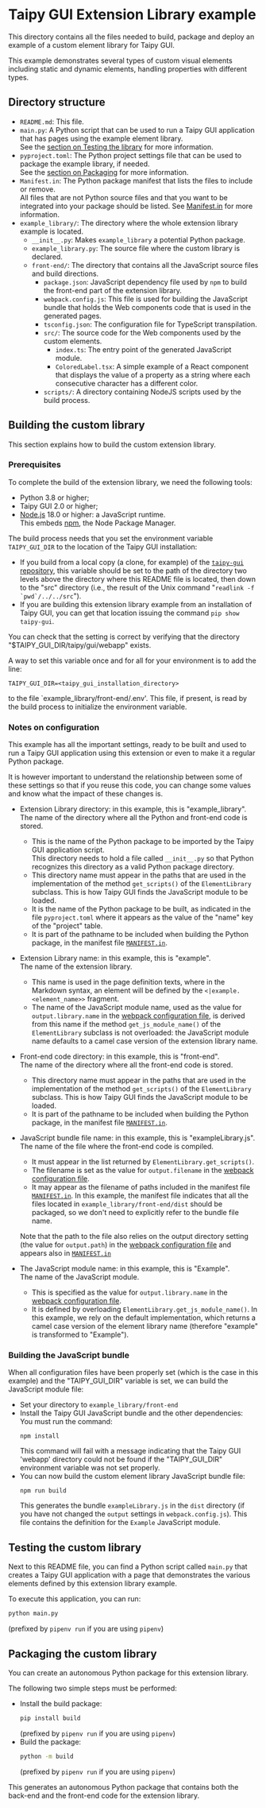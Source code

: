 # Taipy GUI Extension Library example

This directory contains all the files needed to build, package and deploy an example
of a custom element library for Taipy GUI.

This example demonstrates several types of custom visual elements including static
and dynamic elements, handling properties with different types.

## Directory structure

- `README.md`: This file.
- `main.py`: A Python script that can be used to run a Taipy GUI application that
  has pages using the example element library.<br/>
  See the [section on Testing the library](#testing-the-custom-element-library) for more
  information.
- `pyproject.toml`: The Python project settings file that can be used to package
  the example library, if needed.<br/>
  See the [section on Packaging](#packaging) for more information.
- `Manifest.in`: The Python package manifest that lists the files to include or remove.<br/>
  All files that are not Python source files and that you want to be integrated into your package should
  be listed. See [Manifest.in](https://packaging.python.org/en/latest/guides/using-manifest-in/) for
  more information.
- `example_library/`: The directory where the whole extension library example is located.
   - `__init__.py`: Makes `example_library` a potential Python package.
   - `example_library.py`: The source file where the custom library is declared.
   - `front-end/`: The directory that contains all the JavaScript source files and
     build directions.
      - `package.json`: JavaScript dependency file used by `npm` to build the front-end part of
        the extension library.
      - `webpack.config.js`: This file is used for building the JavaScript bundle that
        holds the Web components code that is used in the generated pages.
      - `tsconfig.json`: The configuration file for TypeScript transpilation.
      - `src/`: The source code for the Web components used by the custom elements.
         - `index.ts`: The entry point of the generated JavaScript module.
         - `ColoredLabel.tsx`: A simple example of a React component that displays
           the value of a property as a string where each consecutive character has
           a different color.
      - `scripts/`: A directory containing NodeJS scripts used by the build process.
   
## Building the custom library

This section explains how to build the custom extension library.

### Prerequisites

To complete the build of the extension library, we need the following tools:

- Python 3.8 or higher;
- Taipy GUI 2.0 or higher;
- [Node.js](https://nodejs.org/en/) 18.0 or higher: a JavaScript runtime.<br/>
  This embeds [npm](https://www.npmjs.com/), the Node Package Manager.

The build process needs that you set the environment variable `TAIPY_GUI_DIR` to the location of
the Taipy GUI installation:

- If you build from a local copy (a clone, for example) of the
  [`taipy-gui` repository](https://github.com/Avaiga/taipy-gui/),
  this variable should be set to the path of the directory two levels above the directory where this
  README file is located, then down to the "src" directory (i.e., the result of the Unix command
  "``readlink -f `pwd`/../../src``").
- If you are building this extension library example from an installation of Taipy GUI, you can
  get that location issuing the command `pip show taipy-gui`.

You can check that the setting is correct by verifying that the directory
"$TAIPY_GUI_DIR/taipy/gui/webapp" exists.

A way to set this variable once and for all for your environment is to add the line:
```
TAIPY_GUI_DIR=<taipy_gui_installation_directory>
```
to the file `example_library/front-end/.env'. This file, if present, is read by the build process
to initialize the environment variable.

### Notes on configuration 

This example has all the important settings, ready to be built and used to run a Taipy GUI
application using this extension or even to make it a regular Python package.

It is however important to understand the relationship between some of these settings so
that if you reuse this code, you can change some values and know what the impact of these
changes is.

- Extension Library directory: in this example, this is "example_library".<br/>
  The name of the directory where all the Python and front-end code is stored.

  - This is the name of the Python package to be imported by the Taipy GUI application
    script.<br/>
    This directory needs to hold a file called `__init__.py` so that Python recognizes this
    directory as a valid Python package directory.
  - This directory name must appear in the paths that are used in the implementation
    of the method `get_scripts()` of the `ElementLibrary` subclass. This is how
    Taipy GUI finds the JavaScript module to be loaded.
  - It is the name of the Python package to be built, as indicated in the file
    `pyproject.toml` where it appears as the value of the "name" key of the "project" table.
  - It is part of the pathname to be included when building the Python package, in
    the manifest file [`MANIFEST.in`](MANIFEST.in).

- Extension Library name: in this example, this is "example".<br/>
  The name of the extension library.

  - This name is used in the page definition texts, where in the Markdown syntax, an element
    will be defined by the `<|example.<element_name>>` fragment.
  - The name of the JavaScript module name, used as the value for `output.library.name` in
    the [webpack configuration file](example_library/front-end/webpack.config.js), is
    derived from this name if the method `get_js_module_name()` of the `ElementLibrary`
    subclass is not overloaded: the JavaScript module name defaults to a camel case version
    of the extension library name.

- Front-end code directory: in this example, this is "front-end".<br/>
  The name of the directory where all the front-end code is stored.<br/>

  - This directory name must appear in the paths that are used in the implementation
    of the method `get_scripts()` of the `ElementLibrary` subclass. This is how
    Taipy GUI finds the JavaScript module to be loaded.
  - It is part of the pathname to be included when building the Python package, in
    the manifest file [`MANIFEST.in`](MANIFEST.in).

- JavaScript bundle file name: in this example, this is "exampleLibrary.js".<br/>
  The name of the file where the front-end code is compiled.<br/>

  - It must appear in the list returned by `ElementLibrary.get_scripts()`.
  - The filename is set as the value for `output.filename` in the
    [webpack configuration file](example_library/front-end/webpack.config.js).
  - It may appear as the filename of paths included in the manifest file
    [`MANIFEST.in`](MANIFEST.in). In this example, the manifest file indicates
    that all the files located in `example_library/front-end/dist` should be
    packaged, so we don't need to explicitly refer to the bundle file name.

  Note that the path to the file also relies on the output directory setting (the
  value for `output.path`) in the
  [webpack configuration file](example_library/front-end/webpack.config.js) and
  appears also in [`MANIFEST.in`](MANIFEST.in)

- The JavaScript module name: in this example, this is "Example".<br/>
  The name of the JavaScript module.

  - This is specified as the value for `output.library.name` in the
    [webpack configuration file](example_library/front-end/webpack.config.js).
  - It is defined by overloading `ElementLibrary.get_js_module_name()`. In this example,
    we rely on the default implementation, which returns a camel case version of the element
    library name (therefore "example" is transformed to "Example").

### Building the JavaScript bundle

When all configuration files have been properly set (which is the case in this example) and
the "TAIPY_GUI_DIR" variable is set, we can build the JavaScript module file:

- Set your directory to `example_library/front-end`
- Install the Taipy GUI JavaScript bundle and the other dependencies:<br/>
  You must run the command:
  ```
  npm install
  ```
  This command will fail with a message indicating that the Taipy GUI 'webapp' directory
  could not be found if the "TAIPY_GUI_DIR" environment variable was not set properly.
- You can now build the custom element library JavaScript bundle file:
  ```
  npm run build
  ```
  This generates the bundle `exampleLibrary.js` in the `dist` directory (if you have not
  changed the `output` settings in `webpack.config.js`). This file contains the definition
  for the `Example` JavaScript module.

## Testing the custom library

Next to this README file, you can find a Python script called `main.py` that
creates a Taipy GUI application with a page that demonstrates the various
elements defined by this extension library example.

To execute this application, you can run:
```sh
python main.py
```
(prefixed by `pipenv run` if you are using `pipenv`)

## Packaging the custom library

You can create an autonomous Python package for this extension library.

The following two simple steps must be performed:

- Install the build package:
  ```sh
  pip install build
  ```
  (prefixed by `pipenv run` if you are using `pipenv`)
- Build the package:
  ```sh
  python -m build
  ```
  (prefixed by `pipenv run` if you are using `pipenv`)

This generates an autonomous Python package that contains both the back-end and the
front-end code for the extension library.

